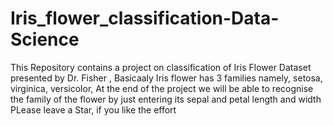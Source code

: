 # Iris_flower_classification-Data-Science
This Repository contains a project on classification of Iris Flower Dataset presented by Dr. Fisher , Basicaaly Iris flower has 3 families namely, setosa, virginica, versicolor, At the end of the project we will be able to recognise the family of the flower by just entering its sepal and petal length  and width
PLease leave a Star, if you like the effort
